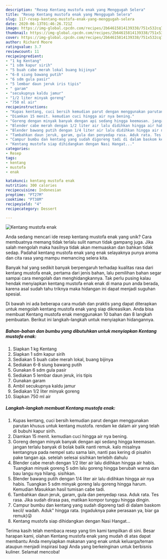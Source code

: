 ```yaml
---
description: "Resep Kentang mustofa enak yang Menggugah Selera"
title: "Resep Kentang mustofa enak yang Menggugah Selera"
slug: 117-resep-kentang-mustofa-enak-yang-menggugah-selera
date: 2020-06-13T01:46:26.721Z
image: https://img-global.cpcdn.com/recipes/2b64615814139338/751x532cq70/kentang-mustofa-enak-foto-resep-utama.jpg
thumbnail: https://img-global.cpcdn.com/recipes/2b64615814139338/751x532cq70/kentang-mustofa-enak-foto-resep-utama.jpg
cover: https://img-global.cpcdn.com/recipes/2b64615814139338/751x532cq70/kentang-mustofa-enak-foto-resep-utama.jpg
author: Richard Moore
ratingvalue: 3.7
reviewcount: 11
recipeingredient:
- "1 kg Kentang"
- "1 sdm kapur sirih"
- "5 buah cabe merah lokal buang bijinya"
- "6-8 siung bawang putih"
- "6 sdm gula pasir"
- "5 lembar daun jeruk iris tipis"
- " garam"
- "secukupnya kaldu jamur"
- "1/2 liter minyak goreng"
- "750 ml air"
recipeinstructions:
- "Kupas kentang, cuci bersih kemudian parut dengan menggunakan parutan khusus untuk kentang mustofa. rendam ke dalam air yang telah di bubuhi kapur sirih."
- "Diamkan 15 menit. kemudian cuci hingga air nya bening."
- "Goreng dengan minyak banyak dengan api sedang hingga keemasan. jangan terlalu banyak di bolak balik nanti remuk. kalo misalnya kentangnya pada nempel satu sama lain, nanti pas kering di pisahin pake tangan aja. setelah selesai sisihkan terlebih dahulu"
- "Blender cabe merah dengan 1/2 liter air lalu didihkan hingga air habis. Tuangkan minyak goreng 5 sdm lalu goreng hingga berubah warna dan bau langu nya hilang. sisihkan."
- "Blender bawang putih dengan 1/4 liter air lalu didihkan hingga air nya habis. Tuangkan 5 sdm minyak goreng lalu goreng hingga harum. Kemudian Masukkan hasil tumisan cabe tadi."
- "Tambahkan daun jeruk, garam, gula dan penyedap rasa. Aduk rata. Tes rasa. Jika sudah dirasa pas, matikan kompor tunggu hingga dingin."
- "Campur bumbu dan kentang yang sudah digoreng tadi di dalam baskom kecil/ wadah. Aduk&#34; hingga rata. (ngaduknya pake perasaan ya, biar ga remuk)😜"
- "Kentang mustofa siap dihidangkan dengan Nasi Hangat..."
categories:
- Resep
tags:
- kentang
- mustofa
- enak

katakunci: kentang mustofa enak 
nutrition: 300 calories
recipecuisine: Indonesian
preptime: "PT27M"
cooktime: "PT38M"
recipeyield: "4"
recipecategory: Dessert

---
```



![Kentang mustofa enak](https://img-global.cpcdn.com/recipes/2b64615814139338/751x532cq70/kentang-mustofa-enak-foto-resep-utama.jpg)

Anda sedang mencari ide resep kentang mustofa enak yang unik? Cara membuatnya memang tidak terlalu sulit namun tidak gampang juga. Jika salah mengolah maka hasilnya tidak akan memuaskan dan bahkan tidak sedap. Padahal kentang mustofa enak yang enak selayaknya punya aroma dan cita rasa yang mampu memancing selera kita.



Banyak hal yang sedikit banyak berpengaruh terhadap kualitas rasa dari kentang mustofa enak, pertama dari jenis bahan, lalu pemilihan bahan segar sampai cara mengolah dan menghidangkannya. Tak perlu pusing kalau hendak menyiapkan kentang mustofa enak enak di mana pun anda berada, karena asal sudah tahu triknya maka hidangan ini dapat menjadi suguhan spesial.


Di bawah ini ada beberapa cara mudah dan praktis yang dapat diterapkan untuk mengolah kentang mustofa enak yang siap dikreasikan. Anda bisa membuat Kentang mustofa enak menggunakan 10 bahan dan 8 langkah pembuatan. Berikut ini langkah-langkah untuk menyiapkan hidangannya.

<!--inarticleads1-->

##### Bahan-bahan dan bumbu yang dibutuhkan untuk menyiapkan Kentang mustofa enak:

1. Siapkan 1 kg Kentang
1. Siapkan 1 sdm kapur sirih
1. Sediakan 5 buah cabe merah lokal, buang bijinya
1. Sediakan 6-8 siung bawang putih
1. Gunakan 6 sdm gula pasir
1. Sediakan 5 lembar daun jeruk, iris tipis
1. Gunakan  garam
1. Ambil secukupnya kaldu jamur
1. Sediakan 1/2 liter minyak goreng
1. Siapkan 750 ml air




<!--inarticleads2-->

##### Langkah-langkah membuat Kentang mustofa enak:

1. Kupas kentang, cuci bersih kemudian parut dengan menggunakan parutan khusus untuk kentang mustofa. rendam ke dalam air yang telah di bubuhi kapur sirih.
1. Diamkan 15 menit. kemudian cuci hingga air nya bening.
1. Goreng dengan minyak banyak dengan api sedang hingga keemasan. jangan terlalu banyak di bolak balik nanti remuk. kalo misalnya kentangnya pada nempel satu sama lain, nanti pas kering di pisahin pake tangan aja. setelah selesai sisihkan terlebih dahulu
1. Blender cabe merah dengan 1/2 liter air lalu didihkan hingga air habis. Tuangkan minyak goreng 5 sdm lalu goreng hingga berubah warna dan bau langu nya hilang. sisihkan.
1. Blender bawang putih dengan 1/4 liter air lalu didihkan hingga air nya habis. Tuangkan 5 sdm minyak goreng lalu goreng hingga harum. Kemudian Masukkan hasil tumisan cabe tadi.
1. Tambahkan daun jeruk, garam, gula dan penyedap rasa. Aduk rata. Tes rasa. Jika sudah dirasa pas, matikan kompor tunggu hingga dingin.
1. Campur bumbu dan kentang yang sudah digoreng tadi di dalam baskom kecil/ wadah. Aduk&#34; hingga rata. (ngaduknya pake perasaan ya, biar ga remuk)😜
1. Kentang mustofa siap dihidangkan dengan Nasi Hangat...




Terima kasih telah membaca resep yang tim kami tampilkan di sini. Besar harapan kami, olahan Kentang mustofa enak yang mudah di atas dapat membantu Anda menyiapkan makanan yang enak untuk keluarga/teman ataupun menjadi inspirasi bagi Anda yang berkeinginan untuk berbisnis kuliner. Selamat mencoba!
